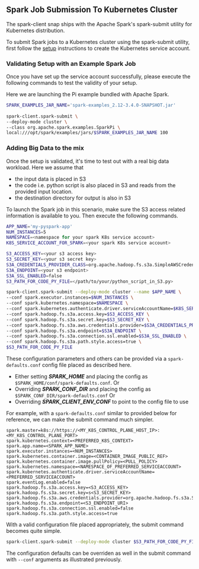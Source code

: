 ## Spark Job Submission To Kubernetes Cluster
The spark-client snap ships with the Apache Spark's spark-submit utility for Kubernetes distribution.

To submit Spark jobs to a Kubernetes cluster using the spark-submit utility, first follow the 
[setup](https://discourse.charmhub.io/t/spark-client-snap-tutorial-setup-environment/8952) instructions to create the Kubernetes service account.

### Validating Setup with an Example Spark Job

Once you have set up the service account successfully, please execute the following commands to test the validity of your setup.

Here we are launching the Pi example bundled with Apache Spark.

```bash
SPARK_EXAMPLES_JAR_NAME='spark-examples_2.12-3.4.0-SNAPSHOT.jar'
        
spark-client.spark-submit \
--deploy-mode cluster \
--class org.apache.spark.examples.SparkPi \
local:///opt/spark/examples/jars/$SPARK_EXAMPLES_JAR_NAME 100
```

### Adding Big Data to the mix

Once the setup is validated, it's time to test out with a real big data workload. Here we assume that 
* the input data is placed in S3
* the code i.e. python script is also placed in S3 and reads from the provided input location.
* the destination directory for output is also in S3

To launch the Spark job in this scenario, make sure the S3 access related information is available to you. Then execute the following commands.

```bash
APP_NAME='my-pyspark-app'
NUM_INSTANCES=5
NAMESPACE=<namespace for your spark K8s service account>
K8S_SERVICE_ACCOUNT_FOR_SPARK=<your spark K8s service account>

S3_ACCESS_KEY=<your s3 access key>
S3_SECRET_KEY=<your s3 secret key>
S3A_CREDENTIALS_PROVIDER_CLASS=org.apache.hadoop.fs.s3a.SimpleAWSCredentialsProvider
S3A_ENDPOINT=<your s3 endpoint>
S3A_SSL_ENABLED=false
S3_PATH_FOR_CODE_PY_FILE=</path/to/your/python_script_in_S3.py>

spark-client.spark-submit --deploy-mode cluster --name $APP_NAME \
--conf spark.executor.instances=$NUM_INSTANCES \
--conf spark.kubernetes.namespace=$NAMESPACE \
--conf spark.kubernetes.authenticate.driver.serviceAccountName=$K8S_SERVICE_ACCOUNT_FOR_SPARK \
--conf spark.hadoop.fs.s3a.access.key=$S3_ACCESS_KEY \
--conf spark.hadoop.fs.s3a.secret.key=$S3_SECRET_KEY \
--conf spark.hadoop.fs.s3a.aws.credentials.provider=$S3A_CREDENTIALS_PROVIDER_CLASS \
--conf spark.hadoop.fs.s3a.endpoint=$S3A_ENDPOINT \
--conf spark.hadoop.fs.s3a.connection.ssl.enabled=$S3A_SSL_ENABLED \
--conf spark.hadoop.fs.s3a.path.style.access=true \
$S3_PATH_FOR_CODE_PY_FILE
```

These configuration parameters and others can be provided via a ```spark-defaults.conf``` config file placed as described here.
* Either setting ***SPARK_HOME*** and placing the config as ```$SPARK_HOME/conf/spark-defaults.conf```. Or
* Overriding ***SPARK_CONF_DIR*** and placing the config as ```$SPARK_CONF_DIR/spark-defaults.conf``` Or
* Overriding ***SPARK_CLIENT_ENV_CONF*** to point to the config file to use

For example, with a ```spark-defaults.conf``` similar to provided below for reference, we can make the submit command much simpler.

```
spark.master=k8s://https://<MY_K8S_CONTROL_PLANE_HOST_IP>:<MY_K8S_CONTROL_PLANE_PORT>
spark.kubernetes.context=<PREFERRED_K8S_CONTEXT>
spark.app.name=<SPARK_APP_NAME>
spark.executor.instances=<NUM_INSTANCES>
spark.kubernetes.container.image=<CONTAINER_IMAGE_PUBLIC_REF>
spark.kubernetes.container.image.pullPolicy=<PULL_POLICY>
spark.kubernetes.namespace=<NAMESPACE_OF_PREFERRED_SERVICEACCOUNT>
spark.kubernetes.authenticate.driver.serviceAccountName=<PREFERRED_SERVICEACCOUNT>
spark.eventLog.enabled=false
spark.hadoop.fs.s3a.access.key=<S3_ACCESS_KEY>
spark.hadoop.fs.s3a.secret.key=s<S3_SECRET_KEY>
spark.hadoop.fs.s3a.aws.credentials.provider=org.apache.hadoop.fs.s3a.SimpleAWSCredentialsProvider
spark.hadoop.fs.s3a.endpoint=<S3_ENDPOINT_URI>
spark.hadoop.fs.s3a.connection.ssl.enabled=false
spark.hadoop.fs.s3a.path.style.access=true
```

With a valid configuration file placed appropriately, the submit command becomes quite simple.

```bash
spark-client.spark-submit --deploy-mode cluster $S3_PATH_FOR_CODE_PY_FILE
```
The configuration defaults can be overriden as well in the submit command with ```--conf``` arguments as illustrated previously.